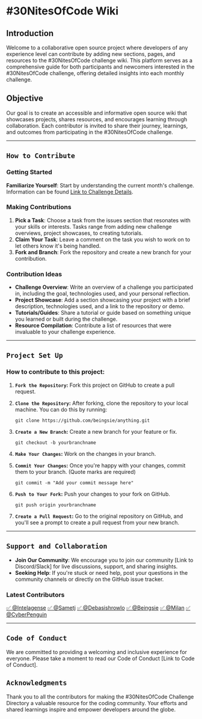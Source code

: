 # #30NitesOfCode Wiki

## Introduction
Welcome to a collaborative open source project where developers of any experience level can contribute by adding new sections, pages, and resources to the #30NitesOfCode challenge wiki. This platform serves as a comprehensive guide for both participants and newcomers interested in the #30NitesOfCode challenge, offering detailed insights into each monthly challenge.

## Objective
Our goal is to create an accessible and informative open source wiki that showcases projects, shares resources, and encourages learning through collaboration. Each contributor is invited to share their journey, learnings, and outcomes from participating in the #30NitesOfCode challenge.

---

## `How to Contribute`

### Getting Started
**Familiarize Yourself**: Start by understanding the current month's challenge. Information can be found [Link to Challenge Details](https://www.codedex.io/30-nites-of-code).

### Making Contributions
1. **Pick a Task**: Choose a task from the issues section that resonates with your skills or interests. Tasks range from adding new challenge overviews, project showcases, to creating tutorials.
2. **Claim Your Task**: Leave a comment on the task you wish to work on to let others know it's being handled.
3. **Fork and Branch**: Fork the repository and create a new branch for your contribution.

### Contribution Ideas
- **Challenge Overview**: Write an overview of a challenge you participated in, including the goal, technologies used, and your personal reflection.
- **Project Showcase**: Add a section showcasing your project with a brief description, technologies used, and a link to the repository or demo.
- **Tutorials/Guides**: Share a tutorial or guide based on something unique you learned or built during the challenge.
- **Resource Compilation**: Contribute a list of resources that were invaluable to your challenge experience.

---

## `Project Set Up`
### How to contribute to this project:

1. **`Fork the Repository`:** Fork this project on GitHub to create a pull request.

2. **`Clone the Repository`:** After forking, clone the repository to your local machine. You can do this by running:
   ```
   git clone https://github.com/beingsie/anything.git
   ```
3. **`Create a New Branch`:** Create a new branch for your feature or fix.
   ```
   git checkout -b yourbranchname
   ```

4. **`Make Your Changes`:** Work on the changes in your branch.

5. **`Commit Your Changes`:** Once you're happy with your changes, commit them to your branch. (Quote marks are required)
   ```
   git commit -m "Add your commit message here"
   ```

6. **`Push to Your Fork`:** Push your changes to your fork on GitHub.
   ```
   git push origin yourbranchname
   ```

7. **`Create a Pull Request`:** Go to the original repository on GitHub, and you'll see a prompt to create a pull request from your new branch.

---

## `Support and Collaboration`
- **Join Our Community**: We encourage you to join our community [Link to Discord/Slack] for live discussions, support, and sharing insights.
- **Seeking Help**: If you're stuck or need help, post your questions in the community channels or directly on the GitHub issue tracker.

### Latest Contributors
[✅ @Intelagense](https://github.com/intelagense)
[✅ @Sametj](https://github.com/sametj)
[✅ @Debasishrowlo](https://github.com/debasishrowlo)
[✅ @Beingsie](https://github.com/beingsie)
[✅ @Milan](https://github.com/MilanGrujicic)
[✅ @CyberPenguin](https://github.com/JasperDeJonghe)

---

## `Code of Conduct`
We are committed to providing a welcoming and inclusive experience for everyone. Please take a moment to read our Code of Conduct [Link to Code of Conduct].

## `Acknowledgments`
Thank you to all the contributors for making the #30NitesOfCode Challenge Directory a valuable resource for the coding community. Your efforts and shared learnings inspire and empower developers around the globe.
